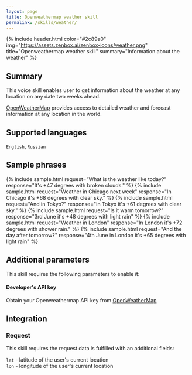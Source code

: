 ```yaml
---
layout: page
title: Openweathermap weather skill
permalink: /skills/weather/
---
```


{% include header.html color="#2c89a0" img="https://assets.zenbox.ai/zenbox-icons/weather.png" title="Openweathermap weather skill" summary="Information about the weather" %}

## Summary
This voice skill enables user to get information about the weather at any location on any date two weeks ahead.

[OpenWeatherMap](https://openweathermap.org/) provides access to detailed weather and forecast information at any location in the world.

## Supported languages
`English`, `Russian`

## Sample phrases
{% include sample.html request="What is the weather like today?" response="It's +47 degrees with broken clouds." %}
{% include sample.html request="Weather in Chicago next week" response="In Chicago it's +68 degrees with clear sky." %}
{% include sample.html request="And in Tokyo?" response="In Tokyo it's +61 degrees with clear sky." %}
{% include sample.html request="Is it warm tomorrow?" response="3rd June it's +48 degrees with light rain" %}
{% include sample.html request="Weather in London" response="In London it's +72 degrees with shower rain." %}
{% include sample.html request="And the day after tomorrow?" response="4th June in London it's +65 degrees with light rain" %}

## Additional parameters
This skill requires the following parameters to enable it:

#### Developer's API key 
Obtain your Openweathermap API key from [OpenWeatherMap](http://openweathermap.org/appid) 

## Integration
### Request
This skill requires the request data is fulfilled with an additional fields:

`lat` - latitude of the user\'s current location      
`lon` - longitude of the user\'s current location    

